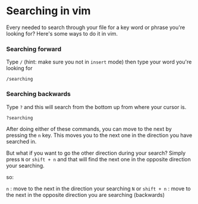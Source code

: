 # Searching in vim

Every needed to search through your file for a key word or phrase you're looking for? Here's some ways to do it in vim.

### Searching forward
Type `/` (hint: make sure you not in `insert` mode) then type your word you're looking for
```vim
/searching
```

### Searching backwards
Type `?` and this will search from the bottom up from where your cursor is.
```vim
?searching
```

After doing either of these commands, you can move to the next by pressing the `n` key.
This moves you to the next one in the direction you have searched in.

But what if you want to go the other direction during your search?
Simply press `N` or `shift + n` and that will find the next one in the opposite direction your searching.

so:

`n` : move to the next in the direction your searching
`N` or `shift + n` : move to the next in the opposite direction you are searching (backwards)

<INSERT IMG>



